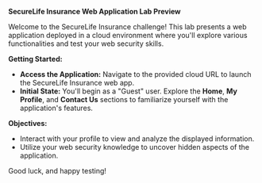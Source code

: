 **SecureLife Insurance Web Application Lab Preview**

Welcome to the SecureLife Insurance challenge! This lab presents a web application deployed in a cloud environment where you'll explore various functionalities and test your web security skills.

**Getting Started:**

- **Access the Application:** Navigate to the provided cloud URL to launch the SecureLife Insurance web app.
- **Initial State:** You'll begin as a "Guest" user. Explore the **Home**, **My Profile**, and **Contact Us** sections to familiarize yourself with the application's features.

**Objectives:**

- Interact with your profile to view and analyze the displayed information.
- Utilize your web security knowledge to uncover hidden aspects of the application.

Good luck, and happy testing!